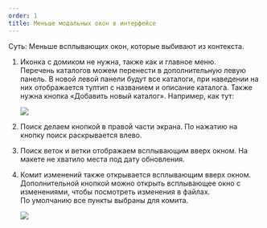 ```yaml
---
order: 1
title: Меньше модальных окон в интерфейсе
---
```


Суть: Меньше всплывающих окон, которые выбивают из контекста.

1. Иконка с домиком не нужна, также как и главное меню.\
   Перечень каталогов можем перенести в дополнительную левую панель. В новой левой панели будут все каталоги, при наведении на них отображается тултип с названием и описание каталога. Также нужна кнопка «Добавить новый каталог». Например, как тут:

   ![](./../inbox/new_article_8_0.png)

2. Поиск делаем кнопкой в правой части экрана. По нажатию на кнопку поиск раскрывается влево.

3. Поиск веток и ветки отображаем всплывающим вверх окном. На макете не хватило места под дату обновления.

4. Комит изменений также открывается всплывающим вверх окном.\
   Дополнительной кнопкой можно открыть всплывающее окно с изменениями, чтобы посмотреть изменения в файлах.\
   По умолчанию все пункты выбраны для комита.

   ![](./../inbox/new_article_8_1.png)